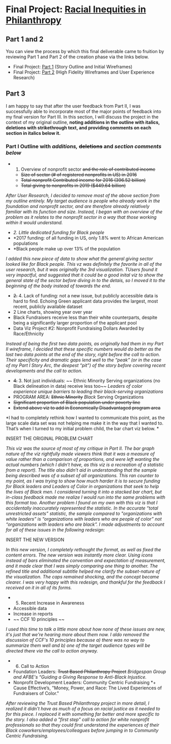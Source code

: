 # Final Project: [Racial Inequities in Philanthropy](https://carnegiemellon.shorthandstories.com/racial-inequities-in-nonprofit-fundraising/index.html)

## Part 1 and 2
You can view the process by which this final deliverable came to fruition by reviewing Part 1 and Part 2 of the creation phase via the links below.

* Final Project: [Part 1](FinalProject.md) (Story Outline and Initial Wireframes)
* Final Project: [Part 2](FinalProjectPart2.md) (High Fidelity Wireframes and User Experience Research)


## Part 3
I am happy to say that after the user feedback from Part II, I was successfully able to incorporate most of the major points of feedback into my final version for Part III. In this section, I will discuss the project in the context of my original outline, **noting additions in the outline with italics, deletions with strikethrough text, and providing comments on each section in italics below it.**

### Part I Outline with *additions,* ~~deletions~~ and *section comments below*

 * 1) Overview of nonprofit sector ~~and the role of contributed income~~
   - ~~Size of sector (# of registered nonprofits in US) in 2016~~
   - ~~Total nonprofit Contributed income for 2016 (396.52 billion)~~
   - ~~Total giving to nonprofits in 2019 ($449.64 billion)~~

*After User Research, I decided to remove most of the above section from my outline entirely. My target audience is people who already work in the foundation and nonprofit sector, and are therefore already relatively familiar with its function and size. Instead, I began with an overview of the problem as it relates to the nonprofit sector in a way that those working within it would understand.*


 * *2. Little dedicated funding for Black people*
  * *2017 funding: of all funding in US, only 1.8% went to African American populations
  * *Black people make up over 13% of the population
 
*I added this new piece of data to show what the general giving sector looked like for Black people. This vz was definitely the favorite in all of the user research, but it was originally the 3rd visualization. TUsers found it very impactful, and suggested that it could be a good inital viz to show the general state of the sector before diving in to the detais, so I moved it to the beginning of the body instead of towards the end.*

 * ~~2.~~ 4. Lack of funding: not a new issue, but publicly accessible data is hard to find. Echoing Green applicant data provides the largest, most recent, publicly available dataset
  * 2 Line charts, showing year over year
  * Black Fundraisers receive less than their white counterparts, despite being a significantly larger proportion of the applicant pool
  * Data Viz Project #2: Nonprofit Fundraising Dollars Awarded by Race/Ethnicity
 
*Instead of being the first two data points, as originally had them in my Part II wireframe, I decided that these specific numbers would do better as the last two data points at the end of the story, right before the call to action. Their specificity and dramatic gaps lend well to the “peak” (or in the case of my Part I Story Arc, the deepest “pit”) of the story before covering recent developments and the call to action.*

 * ~~4.~~ 3. Not just individuals: ~~ Ethnic Minority Serving organizations (no Black delineation in data) receive less too~~ *Leaders of color experience unique barriers to leading their black-serving organizations*
  * PROGRAM AREA: ~~Ethnic Minority~~ *Black* Serving Organizations
  * ~~Significant proportion of Black population under poverty line~~
  * ~~Extend above viz to add in Economically Disadvantaged program area~~
 
*I had to completely rethink how I wanted to communicate this point, as the large scale data set was not helping me make it in the way that I wanted to. That’s when I turned to my initial problem child, the bar chart viz below. *

INSERT THE ORIGINAL PROBLEM CHART

*This viz was the source of most of my critique in Part II. The bar graph nature of the viz rightfully made viewers think that it was a measure of value rather than a comparison of proportions, and were left wanting the actual numbers (which I didn’t have, as this viz is a recreation of a statistic from a report). The title also didn’t aid in understanding that the sample being described was of a subset of all organizations. This ran counter to my point, as I was trying to show how much harder it is to secure funding for Black leaders and Leaders of Color in organizations that seek to help the lives of Black men. I considered turning it into a stacked bar chart, but in-class feedback made me realize I would run into the same problems with this format too.
Another problem I found on my own with this viz is that I accidentally inaccurately represented the statistic. In the accurate “total unrestricted assets” statistic, the sample compared to "organizations with white leaders” is “organizations with leaders who are people of color” not “organizations with leaders who are black”. I made adjustments to account for all of these issues in the following redesign:*

INSERT THE NEW VERSION

*In this new version, I completely rethought the format, as well as fixed the content errors. The new version was instantly more clear. Using icons instead of bars eliminated the convention and expectation of measurement, and it made clear that I was simply comparing one thing to another. The refined title and additional subtitle helped me clarify the subset-nature of the visualization. The caps remained shocking, and the concept became clearer. I was very happy with this redesign, and thankful for the feedback I received on it in all of its forms.*

 * 5. Recent Increase in Awareness
  * Accessible data
  * Increase in reports
  * ~~ CCF 10 principles ~~

*I used this time to talk a little more about how none of these issues are new, it's just that we're hearing more about them now. I aldo removed the discussion of CCF's 10 principles because a) there was no way to summarize them well and b) one of the target audience types will be directed there via the call to action anyway.*

 * 6. Call to Action
  * Foundation Leaders: ~~Trust Based Philanthropy Project~~ *Bridgespan Group and AFBE's “Guiding a Giving Response to Anti-Black Injustice.*
  * Nonprofit Development Leaders: Community Centric Fundraising *+ Cause Effective’s, "Money, Power, and Race: The Lived Experiences of Fundraisers of Color."

*After reviewing the Trust Based Philanthropy project in more detail, I realized it didn't have as much of a focus on racial justice as it needed to for this piece. I replaced it with something far better and more specific to the story. I also added a "first step" call to action for white nonprofit professionals so that they could first understand the experiences of their Black coworkers/employees/colleagues before jumping in to Community Centric Fundraising.*
